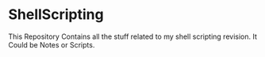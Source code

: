 # ShellScripting
This Repository Contains all the stuff related to my shell scripting revision. It Could be Notes or Scripts.
